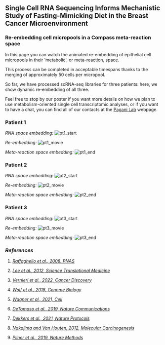## Single Cell RNA Sequencing Informs Mechanistic Study of Fasting-Mimicking Diet in the Breast Cancer Microenvironment

### Re-embedding cell micropools in a Compass meta-reaction space

In this page you can watch the animated re-embedding of epithelial cell micropools in their 'metabolic', or meta-reaction, space. 

This process can be completed in acceptable timespans thanks to the merging of approximately 50 cells per micropool. 

So far, we have processed scRNA-seq libraries for three patients: here, we show dynamic re-embedding of all three. 

Feel free to stop by our poster if you want more details on how we plan to use metabolism-oriented single cell transcriptomic analyses, or if you want to have a chat, you can find all of our contacts at the [Pagani Lab](https://www.ifom.eu/it/ricerca-cancro/ricerca-lab/ricerca-lab-pagani.php) webpage.

### Patient 1
_RNA space embedding:_
![pt1_start](/assets/images/pt1_start.png)

_Re-embedding:_
![pt1_movie](/assets/images/pt1_movie.gif)

_Meta-reaction space embedding:_
![pt1_end](/assets/images/pt1_end.png)

### Patient 2
_RNA space embedding:_
![pt2_start](/assets/images/pt2_start.png)

_Re-embedding:_
![pt2_movie](/assets/images/pt2_movie.gif)

_Meta-reaction space embedding:_
![pt2_end](/assets/images/pt2_end.png)

### Patient 3
_RNA space embedding:_
![pt3_start](/assets/images/pt3_start.png)

_Re-embedding:_
![pt3_movie](/assets/images/pt3_movie.gif)

_Meta-reaction space embedding:_
![pt3_end](/assets/images/pt3_end.png)

### _References_

1. [_Raffaghello et al., 2008, PNAS_](https://doi.org/10.1073/pnas.0708100105)

2. [_Lee et al., 2012, Science Translational Medicine_](https://doi.org/10.1126/scitranslmed.3003293)

3. [_Vernieri et al., 2022, Cancer Discovery_](https://doi.org/10.1158/2159-8290.CD-21-0030)

4. [_Wolf et al., 2018, Genome Biology_](https://doi.org/10.1186/s13059-017-1382-0)

5. [_Wagner et al., 2021, Cell_](https://doi.org/10.1016/j.cell.2021.05.045)

6. [_DeTomaso et al., 2019, Nature Communications_](https://doi.org/10.1038/s41467-019-12235-0)

7. [_Dekkers et al., 2021, Nature Protocols_](https://doi.org/10.1038/s41596-020-00474-1)

8. [_Nakajima and Van Houten, 2012, Molecular Carcinogenesis_](https://doi.org/10.1002/mc.21863)

9. [_Pliner et al., 2019, Nature Methods_](https://doi.org/10.1038/s41592-019-0535-3)
